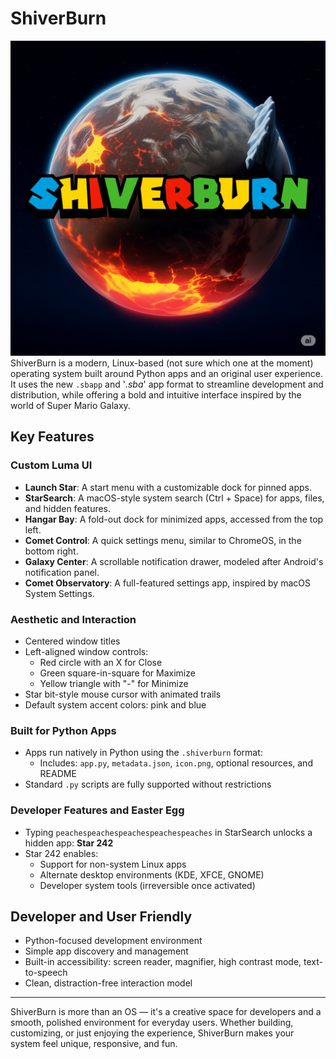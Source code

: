 # ShiverBurn
![ShiverBurn Logo](logo.png)
ShiverBurn is a modern, Linux-based (not sure which one at the moment) operating system built around Python apps and an original user experience. It uses the new `.sbapp` and '*.sba*' app format to streamline development and distribution, while offering a bold and intuitive interface inspired by the world of Super Mario Galaxy.

## Key Features

### Custom Luma UI

- **Launch Star**: A start menu with a customizable dock for pinned apps.
- **StarSearch**: A macOS-style system search (Ctrl + Space) for apps, files, and hidden features.
- **Hangar Bay**: A fold-out dock for minimized apps, accessed from the top left.
- **Comet Control**: A quick settings menu, similar to ChromeOS, in the bottom right.
- **Galaxy Center**: A scrollable notification drawer, modeled after Android's notification panel.
- **Comet Observatory**: A full-featured settings app, inspired by macOS System Settings.

### Aesthetic and Interaction

- Centered window titles
- Left-aligned window controls:
  - Red circle with an X for Close
  - Green square-in-square for Maximize
  - Yellow triangle with "-" for Minimize
- Star bit-style mouse cursor with animated trails
- Default system accent colors: pink and blue

### Built for Python Apps

- Apps run natively in Python using the `.shiverburn` format:
  - Includes: `app.py`, `metadata.json`, `icon.png`, optional resources, and README
- Standard `.py` scripts are fully supported without restrictions

### Developer Features and Easter Egg

- Typing `peachespeachespeachespeachespeaches` in StarSearch unlocks a hidden app: **Star 242**
- Star 242 enables:
  - Support for non-system Linux apps
  - Alternate desktop environments (KDE, XFCE, GNOME)
  - Developer system tools (irreversible once activated)

## Developer and User Friendly

- Python-focused development environment
- Simple app discovery and management
- Built-in accessibility: screen reader, magnifier, high contrast mode, text-to-speech
- Clean, distraction-free interaction model

---

ShiverBurn is more than an OS — it's a creative space for developers and a smooth, polished environment for everyday users. Whether building, customizing, or just enjoying the experience, ShiverBurn makes your system feel unique, responsive, and fun.
